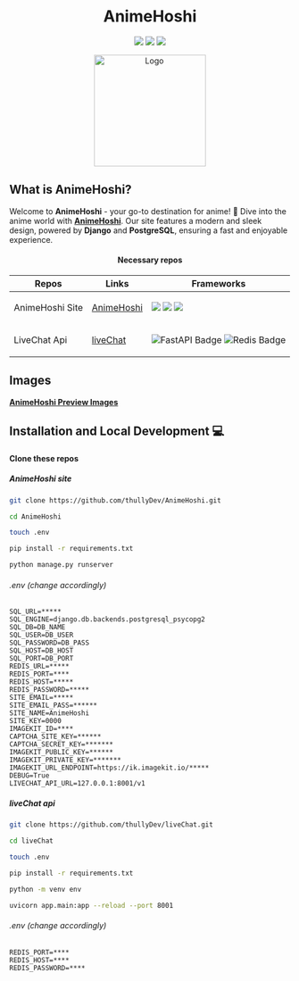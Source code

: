 <h1 align="center">
AnimeHoshi
</h1>

<p align="center">
  <a href="#"><img src="https://img.shields.io/badge/python-%23339933.svg?style=for-the-badge&logo=python&logoColor=%23ffffff"/></a>
  <a href="#"><img src="https://img.shields.io/badge/django-%23092E20.svg?style=for-the-badge&logo=django&logoColor=white"/></a>
  <a href="#"><img src="https://img.shields.io/badge/postgres-%23316192.svg?style=for-the-badge&logo=postgresql&logoColor=white"/></a>
</p>

<p align="center">
  <a href="#">
    <img src="https://thullydev.github.io/thullyDevStatics/images/animehoshi-logo.png" alt="Logo" width="200"/>
  </a>
</p>

## What is AnimeHoshi?

Welcome to **AnimeHoshi** - your go-to destination for anime! 🌟 Dive into the anime world with **[AnimeHoshi](https://www.animehoshi.com)**. Our site features a modern and sleek design, powered by **Django** and **PostgreSQL**, ensuring a fast and enjoyable experience.

<div align="center">

#### Necessary repos

| Repos                   | Links                                                                     | Frameworks | 
| ----------------------- | ------------------------------------------------------------------------- |------------|
| AnimeHoshi Site                 | [AnimeHoshi](https://github.com/thullyDev/AnimeHoshi.git)         | <p align="start"> <img src="https://img.shields.io/badge/python-%23339933.svg?style=for-the-badge&logo=python&logoColor=%23ffffff"/> <img src="https://img.shields.io/badge/django-%23092E20.svg?style=for-the-badge&logo=django&logoColor=white"/> <img src="https://img.shields.io/badge/postgres-%23316192.svg?style=for-the-badge&logo=postgresql&logoColor=white"/> </p> |
| LiveChat Api                 | [liveChat](https://github.com/thullyDev/liveChat)         | <p align="start"> <img src="https://img.shields.io/badge/fastapi-009688.svg?style=for-the-badge&logo=fastapi&logoColor=white" alt="FastAPI Badge"/> <img src="https://img.shields.io/badge/redis-%23DC382D.svg?style=for-the-badge&logo=redis&logoColor=white" alt="Redis Badge"/> </p> |

</div>

## Images
**[AnimeHoshi Preview Images](https://imgur.com/a/OyePglf)** 

## Installation and Local Development 💻

#### Clone these repos 

##### AnimeHoshi site

```bash
git clone https://github.com/thullyDev/AnimeHoshi.git

cd AnimeHoshi

touch .env

pip install -r requirements.txt

python manage.py runserver
```


###### .env (change accordingly)

```
SQL_URL=*****
SQL_ENGINE=django.db.backends.postgresql_psycopg2
SQL_DB=DB_NAME 
SQL_USER=DB_USER
SQL_PASSWORD=DB_PASS
SQL_HOST=DB_HOST
SQL_PORT=DB_PORT
REDIS_URL=*****
REDIS_PORT=****
REDIS_HOST=*****
REDIS_PASSWORD=*****
SITE_EMAIL=*****
SITE_EMAIL_PASS=******
SITE_NAME=AnimeHoshi
SITE_KEY=0000
IMAGEKIT_ID=****
CAPTCHA_SITE_KEY=******
CAPTCHA_SECRET_KEY=*******
IMAGEKIT_PUBLIC_KEY=******
IMAGEKIT_PRIVATE_KEY=*******
IMAGEKIT_URL_ENDPOINT=https://ik.imagekit.io/*****
DEBUG=True
LIVECHAT_API_URL=127.0.0.1:8001/v1
```


##### liveChat api

```bash
git clone https://github.com/thullyDev/liveChat.git

cd liveChat

touch .env

pip install -r requirements.txt

python -m venv env

uvicorn app.main:app --reload --port 8001
```

###### .env (change accordingly)
```
REDIS_PORT=****
REDIS_HOST=****
REDIS_PASSWORD=****
```
